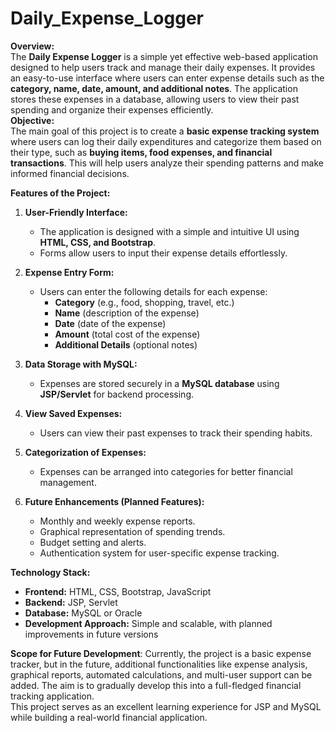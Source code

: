 # Daily_Expense_Logger
 **Overview:**  
The **Daily Expense Logger** is a simple yet effective web-based application designed to help users track and manage their daily expenses. It provides an easy-to-use interface where users can enter expense details such as the **category, name, date, amount, and additional notes**. The application stores these expenses in a database, allowing users to view their past spending and organize their expenses efficiently.  
**Objective:**  
The main goal of this project is to create a **basic expense tracking system** where users can log their daily expenditures and categorize them based on their type, such as **buying items, food expenses, and financial transactions**. This will help users analyze their spending patterns and make informed financial decisions.  

**Features of the Project:**  
1. **User-Friendly Interface:**  
   - The application is designed with a simple and intuitive UI using **HTML, CSS, and Bootstrap**.  
   - Forms allow users to input their expense details effortlessly.  

2. **Expense Entry Form:**  
   - Users can enter the following details for each expense:  
     - **Category** (e.g., food, shopping, travel, etc.)  
     - **Name** (description of the expense)  
     - **Date** (date of the expense)  
     - **Amount** (total cost of the expense)  
     - **Additional Details** (optional notes)  

3. **Data Storage with MySQL:**  
   - Expenses are stored securely in a **MySQL database** using **JSP/Servlet** for backend processing.  

4. **View Saved Expenses:**  
   - Users can view their past expenses to track their spending habits.  

5. **Categorization of Expenses:**  
   - Expenses can be arranged into categories for better financial management.  

6. **Future Enhancements (Planned Features):**  
   - Monthly and weekly expense reports.  
   - Graphical representation of spending trends.  
   - Budget setting and alerts.  
   - Authentication system for user-specific expense tracking.

**Technology Stack:**  
- **Frontend:** HTML, CSS, Bootstrap, JavaScript  
- **Backend:** JSP, Servlet  
- **Database:** MySQL or Oracle  
- **Development Approach:** Simple and scalable, with planned improvements in future versions  

**Scope for Future Development**: 
Currently, the project is a basic expense tracker, but in the future, additional functionalities like expense analysis, graphical reports, automated calculations, and multi-user support can be added. The aim is to gradually develop this into a full-fledged financial tracking application.  
This project serves as an excellent learning experience for JSP and MySQL while building a real-world financial application.    

